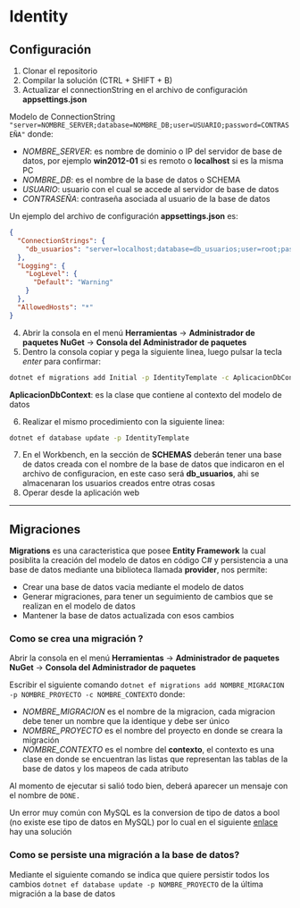 # Identity

## Configuración

1. Clonar el repositorio
2. Compilar la solución (CTRL + SHIFT + B)
3. Actualizar el connectionString en el archivo de configuración **appsettings.json**

Modelo de ConnectionString ```"server=NOMBRE_SERVER;database=NOMBRE_DB;user=USUARIO;password=CONTRASEÑA"``` donde: 

- *NOMBRE_SERVER*: es nombre de dominio o IP del servidor de base de datos, por ejemplo **win2012-01** si es remoto o **localhost** 
si es la misma PC
- *NOMBRE_DB*: es el nombre de la base de datos o SCHEMA
- *USUARIO*: usuario con el cual se accede al servidor de base de datos
- *CONTRASEÑA*: contraseña asociada al usuario de la base de datos

Un ejemplo del archivo de configuración **appsettings.json** es:
```json
{
  "ConnectionStrings": {
    "db_usuarios": "server=localhost;database=db_usuarios;user=root;password=1234"
  },
  "Logging": {
    "LogLevel": {
      "Default": "Warning"
    }
  },
  "AllowedHosts": "*"
}
```

4. Abrir la consola en el menú **Herramientas** -> **Administrador de paquetes NuGet** -> **Consola del Administrador de paquetes**
5. Dentro la consola copiar y pega la siguiente linea, luego pulsar la tecla *enter* para confirmar:
```sh
dotnet ef migrations add Initial -p IdentityTemplate -c AplicacionDbContext
```
**AplicacionDbContext**: es la clase que contiene al contexto del modelo de datos

6. Realizar el mismo procedimiento con la siguiente linea:
```sh
dotnet ef database update -p IdentityTemplate
```
7. En el Workbench, en la sección de **SCHEMAS** deberán tener una base de datos creada con el nombre de la base de datos que 
indicaron en el archivo de configuracion, en este caso será **db_usuarios**, ahi se almacenaran los usuarios creados entre otras cosas
8. Operar desde la aplicación web

---

## Migraciones

**Migrations** es una caracteristica que posee **Entity Framework** la cual posiblita la creación del modelo de datos en código C#
y persistencia a una base de datos mediante una biblioteca llamada **provider**, nos permite:

- Crear una base de datos vacia mediante el modelo de datos
- Generar migraciones, para tener un seguimiento de cambios que se realizan en el modelo de datos
- Mantener la base de datos actualizada con esos cambios

### Como se crea una migración ?

Abrir la consola en el menú **Herramientas** -> **Administrador de paquetes NuGet** -> **Consola del Administrador de paquetes**

Escribir el siguiente comando ```dotnet ef migrations add NOMBRE_MIGRACION -p NOMBRE_PROYECTO -c NOMBRE_CONTEXTO``` donde:

- *NOMBRE_MIGRACION* es el nombre de la migracion, cada migracion debe tener un nombre que la identique y debe ser único
- *NOMBRE_PROYECTO* es el nombre del proyecto en donde se creara la migración 
- *NOMBRE_CONTEXTO* es el nombre del **contexto**, el contexto es una clase en donde se encuentran las listas que representan 
las tablas de la base de datos y los mapeos de cada atributo

Al momento de ejecutar si salió todo bien, deberá aparecer un mensaje con el nombre de ```DONE.``` 

Un error muy común con MySQL es la conversion de tipo de datos a bool (no existe ese tipo de datos en MySQL) por lo cual 
en el siguiente [enlace](https://github.com/aspnet/EntityFrameworkCore/issues/14051#issuecomment-444264243) hay una solución

### Como se persiste una migración a la base de datos?

Mediante el siguiente comando se indica que quiere persistir todos los cambios 
```dotnet ef database update -p NOMBRE_PROYECTO``` de la última migración a la base de datos
